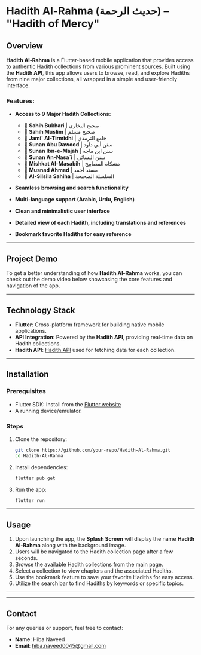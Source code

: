 
# Hadith Al-Rahma (حديث الرحمة) – "Hadith of Mercy"

## Overview
**Hadith Al-Rahma** is a Flutter-based mobile application that provides access to authentic Hadith collections from various prominent sources. Built using the **Hadith API**, this app allows users to browse, read, and explore Hadiths from nine major collections, all wrapped in a simple and user-friendly interface.

### Features:
- **Access to 9 Major Hadith Collections:**
  - 📖 **Sahih Bukhari** | صحيح البخاري
  - 📖 **Sahih Muslim** | صحيح مسلم
  - 📖 **Jami' Al-Tirmidhi** | جامع الترمذي
  - 📖 **Sunan Abu Dawood** | سنن أبي داود
  - 📖 **Sunan Ibn-e-Majah** | سنن ابن ماجه
  - 📖 **Sunan An-Nasa`i** | سنن النسائي
  - 📖 **Mishkat Al-Masabih** | مشكاة المصابيح
  - 📖 **Musnad Ahmad** | مسند أحمد
  - 📖 **Al-Silsila Sahiha** | السلسلة الصحيحة

- **Seamless browsing and search functionality**
- **Multi-language support (Arabic, Urdu, English)**
- **Clean and minimalistic user interface**
- **Detailed view of each Hadith, including translations and references**
- **Bookmark favorite Hadiths for easy reference**

---
## Project Demo

To get a better understanding of how **Hadith Al-Rahma** works, you can check out the demo video below showcasing the core features and navigation of the app.




---

## Technology Stack
- **Flutter**: Cross-platform framework for building native mobile applications.
- **API Integration**: Powered by the **Hadith API**, providing real-time data on Hadith collections.
- **Hadith API**: [Hadith API](https://www.hadithapi.com/) used for fetching data for each collection.

---

## Installation

### Prerequisites
- Flutter SDK: Install from the [Flutter website](https://flutter.dev/docs/get-started/install)
- A running device/emulator.

### Steps
1. Clone the repository:
   ```bash
   git clone https://github.com/your-repo/Hadith-Al-Rahma.git
   cd Hadith-Al-Rahma
   ```

2. Install dependencies:
   ```bash
   flutter pub get
   ```

3. Run the app:
   ```bash
   flutter run
   ```

---

## Usage

1. Upon launching the app, the **Splash Screen** will display the name **Hadith Al-Rahma** along with the background image.
2. Users will be navigated to the Hadith collection page after a few seconds.
3. Browse the available Hadith collections from the main page.
4. Select a collection to view chapters and the associated Hadiths.
5. Use the bookmark feature to save your favorite Hadiths for easy access.
6. Utilize the search bar to find Hadiths by keywords or specific topics.

---

---

## Contact

For any queries or support, feel free to contact:

- **Name**: Hiba Naveed
- **Email**: [hiba.naveed0045@gmail.com](mailto:hiba.naveed0045@gmail.com)
